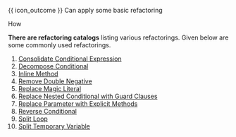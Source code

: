 <span id="prereqs"></span>

<span id="outcomes">{{ icon_outcome }} Can apply some basic refactoring</span>

<span id="title">How</span>

<div id="body">

**There are <trigger trigger="click" for="modal:refactoring-catalog-how">refactoring catalogs</trigger>** listing various refactorings. Given below are some commonly used refactorings.

<modal header="**Refactoring Catalog**" id="modal:refactoring-catalog-how">
  <include src="../../common/references.md#refactoring-catalog"/>
</modal>

1. [Consolidate Conditional Expression](https://refactoring.com/catalog/consolidateConditionalExpression.html)
2. [Decompose Conditional](https://refactoring.com/catalog/decomposeConditional.html)
3. [Inline Method](https://refactoring.com/catalog/inlineMethod.html)
4. [Remove Double Negative](https://refactoring.com/catalog/removeDoubleNegative.html)
5. [Replace Magic Literal](https://refactoring.com/catalog/replaceMagicLiteral.html)
6. [Replace Nested Conditional with Guard Clauses](https://refactoring.com/catalog/replaceNestedConditionalWithGuardClauses.html)
7. [Replace Parameter with Explicit Methods](https://refactoring.com/catalog/replaceParameterWithExplicitMethods.html)
8. [Reverse Conditional](https://refactoring.com/catalog/reverseConditional.html)
9. [Split Loop](https://refactoring.com/catalog/splitLoop.html)
10. [Split Temporary Variable](https://refactoring.com/catalog/splitVariable.html)

</div>

<div id="extras">
</div>
